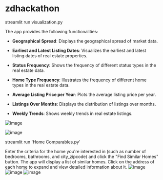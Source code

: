 # zdhackathon

streamlit run visualization.py

The app provides the following functionalities:

- **Geographical Spread**: Displays the geographical spread of market data.

- **Earliest and Latest Listing Dates**: Visualizes the earliest and latest listing dates of real estate properties.

- **Status Frequency**: Shows the frequency of different status types in the real estate data.

- **Home Type Frequency**: Illustrates the frequency of different home types in the real estate data.

- **Average Listing Price per Year**: Plots the average listing price per year.

- **Listings Over Months**: Displays the distribution of listings over months.

- **Weekly Trends**: Shows weekly trends in real estate listings.


![image](https://github.com/kanxshkk/zdhackathon/assets/102735501/0cb356fc-3342-4cb3-baaf-93d23881d3e2)

![image](https://github.com/kanxshkk/zdhackathon/assets/102735501/60413563-2fd1-408f-adb5-10f6a5704d34)

streamlit run 'Home Comparables.py'

Enter the criteria for the home you're interested in (such as number of bedrooms, bathrooms, and city_zipcode) and click the "Find Similar Homes" button.
The app will display a list of similar homes. 
Click on the address of each home to expand and view detailed information about it.
![image](https://github.com/kanxshkk/zdhackathon/assets/102735501/5866f04b-cd1c-465c-a8d6-6a8d58ee1ac4)
![image](https://github.com/kanxshkk/zdhackathon/assets/102735501/c6024555-31e7-4eb3-82ec-f65de8d3cb3d)
![image](https://github.com/kanxshkk/zdhackathon/assets/102735501/bf58380a-fb8e-4640-b2e8-deb8591fca00)


